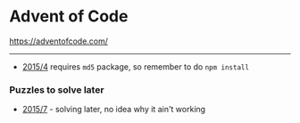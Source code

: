 # Advent of Code

https://adventofcode.com/

---

- [2015/4](2015/4.js) requires `md5` package, so remember to do `npm install`

### Puzzles to solve later

- [2015/7](2015/7.js) - solving later, no idea why it ain't working
